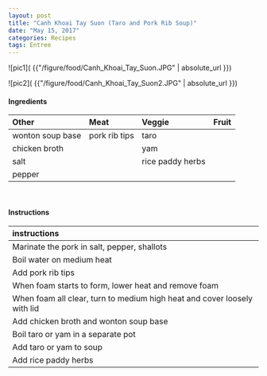 ```yaml
---
layout: post
title: "Canh Khoai Tay Suon (Taro and Pork Rib Soup)"
date: "May 15, 2017"
categories: Recipes
tags: Entree
---
```




![pic1]( {{"/figure/food/Canh_Khoai_Tay_Suon.JPG" | absolute_url }})

![pic2]( {{"/figure/food/Canh_Khoai_Tay_Suon2.JPG" | absolute_url }})




#### Ingredients

<table class = "presenttab">
 <thead>
  <tr>
   <th style="text-align:left;"> Other </th>
   <th style="text-align:left;"> Meat </th>
   <th style="text-align:left;"> Veggie </th>
   <th style="text-align:left;"> Fruit </th>
  </tr>
 </thead>
<tbody>
  <tr>
   <td style="text-align:left;"> wonton soup base </td>
   <td style="text-align:left;"> pork rib tips </td>
   <td style="text-align:left;"> taro </td>
   <td style="text-align:left;">  </td>
  </tr>
  <tr>
   <td style="text-align:left;"> chicken broth </td>
   <td style="text-align:left;">  </td>
   <td style="text-align:left;"> yam </td>
   <td style="text-align:left;">  </td>
  </tr>
  <tr>
   <td style="text-align:left;"> salt </td>
   <td style="text-align:left;">  </td>
   <td style="text-align:left;"> rice paddy herbs </td>
   <td style="text-align:left;">  </td>
  </tr>
  <tr>
   <td style="text-align:left;"> pepper </td>
   <td style="text-align:left;">  </td>
   <td style="text-align:left;">  </td>
   <td style="text-align:left;">  </td>
  </tr>
</tbody>
</table>

<br>

#### Instructions

<table class = "presenttabnoh">
 <thead>
  <tr>
   <th style="text-align:left;"> instructions </th>
  </tr>
 </thead>
<tbody>
  <tr>
   <td style="text-align:left;"> Marinate the pork in salt, pepper, shallots </td>
  </tr>
  <tr>
   <td style="text-align:left;"> Boil water on medium heat </td>
  </tr>
  <tr>
   <td style="text-align:left;"> Add pork rib tips </td>
  </tr>
  <tr>
   <td style="text-align:left;"> When foam starts to form, lower heat and remove foam </td>
  </tr>
  <tr>
   <td style="text-align:left;"> When foam all clear, turn to medium high heat and cover loosely with lid </td>
  </tr>
  <tr>
   <td style="text-align:left;"> Add chicken broth and wonton soup base </td>
  </tr>
  <tr>
   <td style="text-align:left;"> Boil taro or yam in a separate pot </td>
  </tr>
  <tr>
   <td style="text-align:left;"> Add taro or yam to soup </td>
  </tr>
  <tr>
   <td style="text-align:left;"> Add rice paddy herbs </td>
  </tr>
</tbody>
</table>

